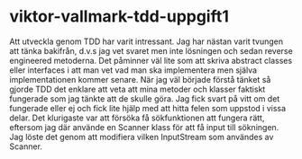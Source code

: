 # viktor-vallmark-tdd-uppgift1

Att utveckla genom TDD har varit intressant. Jag har nästan varit tvungen att tänka bakifrån, d.v.s jag vet svaret men inte lösningen och sedan 
reverse engineered metoderna.
Det påminner väl lite som att skriva abstract classes eller interfaces i att man vet vad man ska implementera men själva implementationen kommer senare.
När jag väl började förstå tänket så gjorde TDD det enklare att veta att mina metoder och klasser faktiskt fungerade som jag tänkte att de skulle göra.
Jag fick svart på vitt om det fungerade eller ej och fick lite hjälp med att hitta felen som uppstod i vissa delar. Det klurigaste var att försöka få sökfunktionen att 
fungera rätt, eftersom jag där använde en Scanner klass för att få input till sökningen. Jag löste det genom att modifiera vilken InputStream som användes av Scanner.
